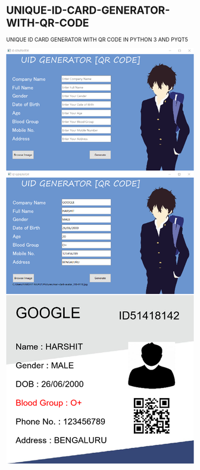 # UNIQUE-ID-CARD-GENERATOR-WITH-QR-CODE
UNIQUE ID CARD GENERATOR WITH QR CODE IN PYTHON 3 AND PYQT5






![alt text](s1.png)
![alt text](s2.png)
![alt text](s3.png)
